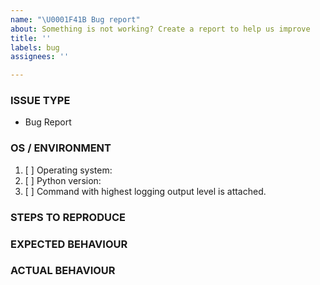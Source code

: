 ```yaml
---
name: "\U0001F41B Bug report"
about: Something is not working? Create a report to help us improve
title: ''
labels: bug
assignees: ''

---
```


<!---
1. Verify first that your issue/request is not already reported on GitHub.

2. PLEASE FILL OUT ALL REQUIRED INFORMATION BELOW! Otherwise it might take more time to properly handle this bug report.
-->


### ISSUE TYPE
<!-- DO NOT CHANGE THIS -->
 - Bug Report
<!-- DO NOT CHANGE THIS -->



### OS / ENVIRONMENT
<!-- COMPLETE ALL BULLET POINTS BELOW: -->
1. [ ] Operating system: 
2. [ ] Python version: 
3. [ ] Command with highest logging output level is attached.



### STEPS TO REPRODUCE
<!-- Show exactly how to reproduce the problem -->
<!-- Make this as detailed as possible and be sure that others can fully reproduce this issue -->



### EXPECTED BEHAVIOUR
<!-- What is the expected behaviour? -->



### ACTUAL BEHAVIOUR
<!-- What is the actual behaviour? -->




